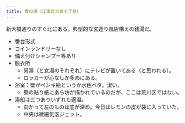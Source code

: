 ```yaml
---
title: 春の湯（江東区大島七丁目）
---
```


新大橋通りのすぐ北にある。典型的な宮造り風店構えの銭湯だ。

* 番台形式
* コインランドリーなし
* 備え付けシャンプー等あり
* 脱衣所
  * 男湯（と女湯のそれぞれ）にテレビが置いてある（と思われる）。
  * ロッカーが心なしか多めにある。
* 浴室：壁がペンキ絵というか水色ベタ。潔い。
  * 壁の貼り紙にあら坊が描かれているのだが、ここは荒川区ではない。
* 湯船は三つありいずれも適温。
  * 向かって左のものは底が深め。今日はレモンの皮が袋に入っていた。
  * 中央は微細気泡ジェット。
